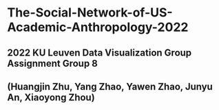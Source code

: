 # The-Social-Network-of-US-Academic-Anthropology-2022
## 2022 KU Leuven Data Visualization Group Assignment Group 8 
## (Huangjin Zhu, Yang Zhao, Yawen Zhao, Junyu An, Xiaoyong Zhou)
